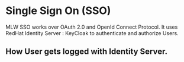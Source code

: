 # **Single Sign On (SSO)**

MLW SSO works over OAuth 2.0 and OpenId Connect Protocol. It uses RedHat Identity Server : KeyCloak to authenticate and authorize Users.

## How User gets logged with Identity Server.
